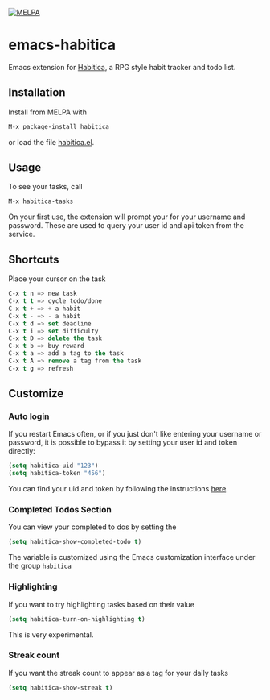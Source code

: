 [![MELPA](https://melpa.org/packages/habitica-badge.svg)](https://melpa.org/#/habitica)

# emacs-habitica
Emacs extension for [Habitica](https://habitica.com/), a RPG style habit tracker and todo list.

## Installation
Install from MELPA with
``` lisp
M-x package-install habitica
```
or load the file [habitica.el](../master/habitica.el).

## Usage
To see your tasks, call
``` lisp
M-x habitica-tasks
```

On your first use, the extension will prompt your for your username and password. These are used to query your user id and api token from the service.

## Shortcuts
Place your cursor on the task
``` lisp
C-x t n => new task
C-x t t => cycle todo/done
C-x t + => + a habit
C-x t - => - a habit
C-x t d => set deadline
C-x t i => set difficulty
C-x t D => delete the task
C-x t b => buy reward
C-x t a => add a tag to the task
C-x t A => remove a tag from the task
C-x t g => refresh
```

## Customize
### Auto login
If you restart Emacs often, or if you just don't like entering your username or password, it is possible to bypass it by setting your user id and token directly:
``` lisp
(setq habitica-uid "123")
(setq habitica-token "456")
```
You can find your uid and token by following the instructions [here](http://habitica.wikia.com/wiki/API_Options).

### Completed Todos Section

You can view your completed to dos by setting the

```lisp
(setq habitica-show-completed-todo t)
```
The variable is customized using the Emacs customization interface under the group `habitica`

### Highlighting
If you want to try highlighting tasks based on their value
``` lisp
(setq habitica-turn-on-highlighting t)
```
This is very experimental.

### Streak count
If you want the streak count to appear as a tag for your daily tasks
``` lisp
(setq habitica-show-streak t)
```
